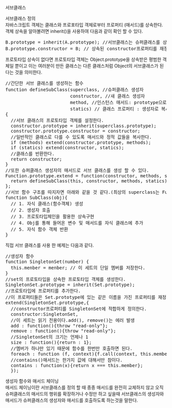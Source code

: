 서브클래스  

서브클래스 정의  
자바스크립트 객체는 클래스와 프로포타입 객체로부터 프로퍼티 (매서드)를 상속한다. 객체 상속을 알아볼려면 inherit()을 사용하여 다음과 같이 확인 할 수 있다.  
<pre>
B.prototype = inherit(A.prototype); //서브클래스는 슈퍼클래스를 상속한다.
B.prototype.constructor = B; // 상속된 constructor프로퍼티를 재정의한다.
</pre>
프로토타입 상속이 없다면 프로토타입 객체는 Object.prototype을 상속받은 평범한 객체일 뿐이고 이는 여러분이 만든 클래스는 다른 클래스처럼 Object의 서브클래스가 된다는 것을 의미한다.  
<pre>
//간단한 서브 클래스를 생성하는 함수
function defineSubClass(superclass, //슈퍼클래스 생성자
                        constructor, //새 클래스 생성자
                        method, //인스턴스 매서드: prototype으로 복사됨
                        statics) // 클래스 프로퍼티 : 생성자로 복사됨
{
  //서브 클래스의 프로토타입 객체를 설정한다.
  constructor.prototype = inherit(superclass.prototype);
  constructor.prototype.constructor = constructor;
  //일반적인 클래스로 다를 수 있도록 매서드와 정적 값들을 복사한다.
  if (methods) extend(constructor.prototype, methods);
  if (statics) extend(constructor, statics);
  //클래스를 반환한다.
  return constructor;
}
//또한 슈퍼클래스 생성자의 매서드로 서브 클래스를 생성 할 수 있다.
Function.prototype.extend = function(constructor, methods, statics){
  return defineSubClass(this, constructor, methods, statics);
};
//서브 함수 구조를 따지자면 아래와 같을 것 같다.(최상의 superclass는 Function()를 상속받게 한다고 가정한다.)
function SubClass(obj){
  // 1. 자식 클래스(함수객체) 생성
  // 2. 생성자 호출
  // 3. 프로토타입체인을 활용한 상속구현
  // 4. Obj를 통해 들어온 변수 및 매서드를 자식 클래스에 추가
  // 5. 자식 함수 객체 반환
}
</pre>
직접 서브 클래스를 사용 한 예제는 다음과 같다.  
<pre>
//생성자 함수
function SingletonSet(number) {
  this.menber = menber; // 이 세트의 단일 멤버를 저장한다.
}
//set의 프로토타입을 상속한 프로토타입 객체를 생성한다.
SingletonSet.prototype = inherit(Set.prototype);
//프로토타입에 프로퍼티를 추가한다.
//이 프로퍼티들은 Set.prototype에 있는 같은 이름을 가진 프로퍼티를 재정의한다.
extend(SingletonSet.prototype,{
  //constructor프로퍼티를 SingletonSet에 적합하게 정의한다.
  constructor:SingletonSet,
  //이 세트는 읽기 전용이다.add(), remove()는 에러 발생
  add : function(){throw "read-only"};
  remove : function(){throw "read-only"};
  //SingletonSet의 크기는 언제나 1
  size : function(){return : 1};
  //멤버가 하나만 있기 때문에 함수를 한번만 호출하면 된다.
  foreach : function (f, context){f.call(context, this.member);},
  //contains()매서드는 한가지 값에 대해서만 참이다.
  contains : function(x){return x === this.member};
  });
</pre>

생성자 함수와 매서드 체이닝  
매서드 체이닝이란 서브클래스를 정의 할 때 종종 매서드를 완전히 교체하지 않고 오직 슈퍼클래스의 매서드의 행위를 확장하거나 수정만 하고 싶을때 서브클래스의 생성자와 매서드가 슈퍼클래스의 생성자와 매서드를 호출하도록 하는것을 말한다.  
